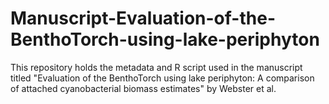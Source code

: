 # Manuscript-Evaluation-of-the-BenthoTorch-using-lake-periphyton
This repository holds the metadata and R script used in the manuscript titled "Evaluation of the BenthoTorch using lake periphyton: A comparison of attached cyanobacterial biomass estimates" by Webster et al. 
